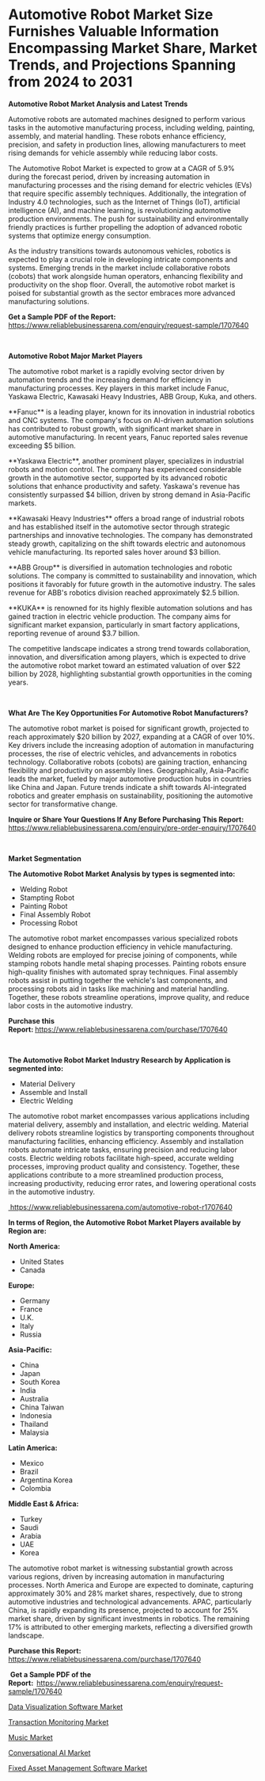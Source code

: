 <p><h1>Automotive Robot Market Size Furnishes Valuable Information Encompassing Market Share, Market Trends, and Projections Spanning from 2024 to 2031</h1></p><p><strong>Automotive Robot Market Analysis and Latest Trends</strong></p>
<p><p>Automotive robots are automated machines designed to perform various tasks in the automotive manufacturing process, including welding, painting, assembly, and material handling. These robots enhance efficiency, precision, and safety in production lines, allowing manufacturers to meet rising demands for vehicle assembly while reducing labor costs. </p><p>The Automotive Robot Market is expected to grow at a CAGR of 5.9% during the forecast period, driven by increasing automation in manufacturing processes and the rising demand for electric vehicles (EVs) that require specific assembly techniques. Additionally, the integration of Industry 4.0 technologies, such as the Internet of Things (IoT), artificial intelligence (AI), and machine learning, is revolutionizing automotive production environments. The push for sustainability and environmentally friendly practices is further propelling the adoption of advanced robotic systems that optimize energy consumption. </p><p>As the industry transitions towards autonomous vehicles, robotics is expected to play a crucial role in developing intricate components and systems. Emerging trends in the market include collaborative robots (cobots) that work alongside human operators, enhancing flexibility and productivity on the shop floor. Overall, the automotive robot market is poised for substantial growth as the sector embraces more advanced manufacturing solutions.</p></p>
<p><strong>Get a Sample PDF of the Report:&nbsp;</strong> <a href="https://www.reliablebusinessarena.com/enquiry/request-sample/1707640?utm_campaign=1278&utm_medium=2&utm_source=Github&utm_content=ia&utm_term=07102024&utm_id=automotive-robot">https://www.reliablebusinessarena.com/enquiry/request-sample/1707640</a></p>
<p>&nbsp;</p>
<p><strong>Automotive Robot Major Market Players</strong></p>
<p><p>The automotive robot market is a rapidly evolving sector driven by automation trends and the increasing demand for efficiency in manufacturing processes. Key players in this market include Fanuc, Yaskawa Electric, Kawasaki Heavy Industries, ABB Group, Kuka, and others.</p><p>**Fanuc** is a leading player, known for its innovation in industrial robotics and CNC systems. The company's focus on AI-driven automation solutions has contributed to robust growth, with significant market share in automotive manufacturing. In recent years, Fanuc reported sales revenue exceeding $5 billion.</p><p>**Yaskawa Electric**, another prominent player, specializes in industrial robots and motion control. The company has experienced considerable growth in the automotive sector, supported by its advanced robotic solutions that enhance productivity and safety. Yaskawa's revenue has consistently surpassed $4 billion, driven by strong demand in Asia-Pacific markets.</p><p>**Kawasaki Heavy Industries** offers a broad range of industrial robots and has established itself in the automotive sector through strategic partnerships and innovative technologies. The company has demonstrated steady growth, capitalizing on the shift towards electric and autonomous vehicle manufacturing. Its reported sales hover around $3 billion.</p><p>**ABB Group** is diversified in automation technologies and robotic solutions. The company is committed to sustainability and innovation, which positions it favorably for future growth in the automotive industry. The sales revenue for ABB's robotics division reached approximately $2.5 billion.</p><p>**KUKA** is renowned for its highly flexible automation solutions and has gained traction in electric vehicle production. The company aims for significant market expansion, particularly in smart factory applications, reporting revenue of around $3.7 billion.</p><p>The competitive landscape indicates a strong trend towards collaboration, innovation, and diversification among players, which is expected to drive the automotive robot market toward an estimated valuation of over $22 billion by 2028, highlighting substantial growth opportunities in the coming years.</p></p>
<p>&nbsp;</p>
<p><strong>What Are The Key Opportunities For Automotive Robot Manufacturers?</strong></p>
<p><p>The automotive robot market is poised for significant growth, projected to reach approximately $20 billion by 2027, expanding at a CAGR of over 10%. Key drivers include the increasing adoption of automation in manufacturing processes, the rise of electric vehicles, and advancements in robotics technology. Collaborative robots (cobots) are gaining traction, enhancing flexibility and productivity on assembly lines. Geographically, Asia-Pacific leads the market, fueled by major automotive production hubs in countries like China and Japan. Future trends indicate a shift towards AI-integrated robotics and greater emphasis on sustainability, positioning the automotive sector for transformative change.</p></p>
<p><strong>Inquire or Share Your Questions If Any Before Purchasing This Report:</strong> <a href="https://www.reliablebusinessarena.com/enquiry/pre-order-enquiry/1707640?utm_campaign=1278&utm_medium=2&utm_source=Github&utm_content=ia&utm_term=07102024&utm_id=automotive-robot">https://www.reliablebusinessarena.com/enquiry/pre-order-enquiry/1707640</a></p>
<p>&nbsp;</p>
<p><strong>Market Segmentation</strong></p>
<p><strong>The Automotive Robot Market Analysis by types is segmented into:</strong></p>
<p><ul><li>Welding Robot</li><li>Stampting Robot</li><li>Painting Robot</li><li>Final Assembly Robot</li><li>Processing Robot</li></ul></p>
<p><p>The automotive robot market encompasses various specialized robots designed to enhance production efficiency in vehicle manufacturing. Welding robots are employed for precise joining of components, while stamping robots handle metal shaping processes. Painting robots ensure high-quality finishes with automated spray techniques. Final assembly robots assist in putting together the vehicle's last components, and processing robots aid in tasks like machining and material handling. Together, these robots streamline operations, improve quality, and reduce labor costs in the automotive industry.</p></p>
<p><strong>Purchase this Report:&nbsp;</strong><a href="https://www.reliablebusinessarena.com/purchase/1707640?utm_campaign=1278&utm_medium=2&utm_source=Github&utm_content=ia&utm_term=07102024&utm_id=automotive-robot">https://www.reliablebusinessarena.com/purchase/1707640</a></p>
<p>&nbsp;</p>
<p><strong>The Automotive Robot Market Industry Research by Application is segmented into:</strong></p>
<p><ul><li>Material Delivery</li><li>Assemble and Install</li><li>Electric Welding</li></ul></p>
<p><p>The automotive robot market encompasses various applications including material delivery, assembly and installation, and electric welding. Material delivery robots streamline logistics by transporting components throughout manufacturing facilities, enhancing efficiency. Assembly and installation robots automate intricate tasks, ensuring precision and reducing labor costs. Electric welding robots facilitate high-speed, accurate welding processes, improving product quality and consistency. Together, these applications contribute to a more streamlined production process, increasing productivity, reducing error rates, and lowering operational costs in the automotive industry.</p></p>
<p><a href="https://www.reliablebusinessarena.com/automotive-robot-r1707640?utm_campaign=1278&utm_medium=2&utm_source=Github&utm_content=ia&utm_term=07102024&utm_id=automotive-robot">&nbsp;https://www.reliablebusinessarena.com/automotive-robot-r1707640</a></p>
<p><strong>In terms of Region, the Automotive Robot Market Players available by Region are:</strong></p>
<p>
    <p> <strong> North America: </strong>
        <ul>
            <li>United States</li>
            <li>Canada</li>
        </ul>
        </p> 
    <p> <strong> Europe: </strong>
        <ul>
            <li>Germany</li>
            <li>France</li>
            <li>U.K.</li>
            <li>Italy</li>
            <li>Russia</li>
        </ul>
        </p> 
    <p> <strong> Asia-Pacific: </strong>
        <ul>
            <li>China</li>
            <li>Japan</li>
            <li>South Korea</li>
            <li>India</li>
            <li>Australia</li>
            <li>China Taiwan</li>
            <li>Indonesia</li>
            <li>Thailand</li>
            <li>Malaysia</li>
        </ul>
        </p> 
    <p> <strong> Latin America: </strong>
        <ul>
            <li>Mexico</li>
            <li>Brazil</li>
            <li>Argentina Korea</li>
            <li>Colombia</li>
        </ul>
        </p> 
    <p> <strong> Middle East & Africa: </strong>
        <ul>
            <li>Turkey</li>
            <li>Saudi</li>
            <li>Arabia</li>
            <li>UAE</li>
            <li>Korea</li>
        </ul>
    </p>
    </p>
<p><p>The automotive robot market is witnessing substantial growth across various regions, driven by increasing automation in manufacturing processes. North America and Europe are expected to dominate, capturing approximately 30% and 28% market shares, respectively, due to strong automotive industries and technological advancements. APAC, particularly China, is rapidly expanding its presence, projected to account for 25% market share, driven by significant investments in robotics. The remaining 17% is attributed to other emerging markets, reflecting a diversified growth landscape.</p></p>
<p><strong>Purchase this Report: </strong><a href="https://www.reliablebusinessarena.com/purchase/1707640?utm_campaign=1278&utm_medium=2&utm_source=Github&utm_content=ia&utm_term=07102024&utm_id=automotive-robot">https://www.reliablebusinessarena.com/purchase/1707640</a></p>
<p>&nbsp;<strong>Get a Sample PDF of the Report:&nbsp;&nbsp;</strong><a href="https://www.reliablebusinessarena.com/enquiry/request-sample/1707640?utm_campaign=1278&utm_medium=2&utm_source=Github&utm_content=ia&utm_term=07102024&utm_id=automotive-robot">https://www.reliablebusinessarena.com/enquiry/request-sample/1707640</a></p>
<p><strong></strong></p>
<p><p><a href="https://www.linkedin.com/pulse/evaluating-global-data-visualization-software-market-uuwhe?utm_campaign=1278&utm_medium=2&utm_source=Github&utm_content=ia&utm_term=07102024&utm_id=automotive-robot">Data Visualization Software Market</a></p><p><a href="https://www.linkedin.com/pulse/transaction-monitoring-market-evolution-key-trends-regional-ehiue?utm_campaign=1278&utm_medium=2&utm_source=Github&utm_content=ia&utm_term=07102024&utm_id=automotive-robot">Transaction Monitoring Market</a></p><p><a href="https://www.linkedin.com/pulse/music-market-velocity-75-cagr-trajectory-2024-2031-my-market-intel-e14je?utm_campaign=1278&utm_medium=2&utm_source=Github&utm_content=ia&utm_term=07102024&utm_id=automotive-robot">Music Market</a></p><p><a href="https://www.linkedin.com/pulse/market-dynamics-future-trends-global-conversational-ai-6zvje?utm_campaign=1278&utm_medium=2&utm_source=Github&utm_content=ia&utm_term=07102024&utm_id=automotive-robot">Conversational AI Market</a></p><p><a href="https://www.linkedin.com/pulse/evaluating-global-fixed-asset-management-software-market-wj5ue?utm_campaign=1278&utm_medium=2&utm_source=Github&utm_content=ia&utm_term=07102024&utm_id=automotive-robot">Fixed Asset Management Software Market</a></p></p>